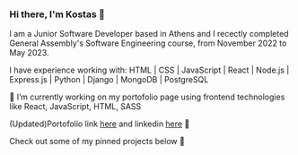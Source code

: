 ### Hi there, I'm Kostas  👋

I am a Junior Software Developer based in Athens and I recectly completed General Assembly's Software Engineering course, from November 2022 to May 2023.

I have experience working with: HTML | CSS | JavaScript | React | Node.js | Express.js | Python | Django | MongoDB | PostgreSQL

🔭 I’m currently working on my portofolio page using frontend technologies like React, JavaScript, HTML, SASS

(Updated)Portofolio link [here](https://kostas-fergadis.netlify.app/) and linkedin [here](https://www.linkedin.com/in/kostas-fergadis/) 🙂

Check out some of my pinned projects below 🌱
<!--
**Stylok5/Stylok5** is a ✨ _special_ ✨ repository because its `README.md` (this file) appears on your GitHub profile.

Here are some ideas to get you started:

- 🔭 I’m currently working on ...
- 🌱 I’m currently learning ...
- 👯 I’m looking to collaborate on ...
- 🤔 I’m looking for help with ...
- 💬 Ask me about ...
- 📫 How to reach me: ...
- 😄 Pronouns: ...
- ⚡ Fun fact: ...
-->
